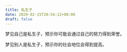 ```yaml
---
title: 私生子
date: 2020-02-15T20:54:12+08:00
draft: false
---
```


梦见自己是私生子，预示你可能会通过自己的努力得到荣誉。

梦见别人是私生子，预示你的社会地位会得到提高。

